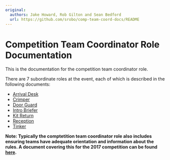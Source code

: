 ```yaml
---
original:
  authors: Jake Howard, Rob Gilton and Sean Bedford
  url: https://github.com/srobo/comp-team-coord-docs/README
---
```

# Competition Team Coordinator Role Documentation

This is the documentation for the competition team coordinator role.

There are 7 subordinate roles at the event, each of which is described
in the following documents:

 * [Arrival Desk](./role-descriptions/arrival-desk)
 * [Crimper](./role-descriptions/crimper)
 * [Door Guard](./role-descriptions/door-guard)
 * [Intro Briefer](./role-descriptions/intro-briefer)
 * [Kit Return](./role-descriptions/kit-return)
 * [Reception](./role-descriptions/reception)
 * [Tinker](./role-descriptions/tinker)

**Note: Typically the comptetition team coordinator role also includes ensuring teams have adequate orientation and information about the rules. A document covering this for the 2017 competition can be found [here](./process-docs/orientation-and-pit-rules).**
